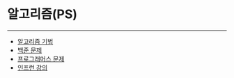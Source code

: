 # 알고리즘(PS)

---

- [알고리즘 기법](https://github.com/sksrpf1126/algorithm/tree/main/java_code/src/algorithm)  
- [백준 문제](https://github.com/sksrpf1126/algorithm/tree/main/java_code/src/baekjoon)  
- [프로그래머스 문제](https://github.com/sksrpf1126/algorithm/tree/main/java_code/src/programmers)
- [인프런 강의](https://github.com/sksrpf1126/algorithm/tree/main/java_code/src/lecture)  

